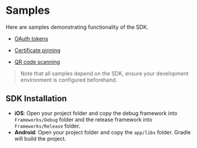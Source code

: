 # Samples

Here are samples demonstrating functionality of the SDK. 

- [OAuth tokens](oauth/OAuthDemo)

<!--TODO: Craig iOS OTP app - [One-time passwords (OTP)](otp)-->

- [Certificate pinning](certificate-pinning.md)

- [QR code scanning](qr-code-scanning.md)

<!-- "Caution" yellow indent? Not possible. Maybe regular indent? -->
> Note that all samples depend on the SDK, ensure your development environment is configured beforehand.


## SDK Installation

- **iOS**: Open your project folder and copy the debug framework into `Frameworks/Debug` folder and the release framework into `Frameworks/Release` folder.
- **Android**: Open your project folder and copy the `app/libs` folder. Gradle will build the project.

